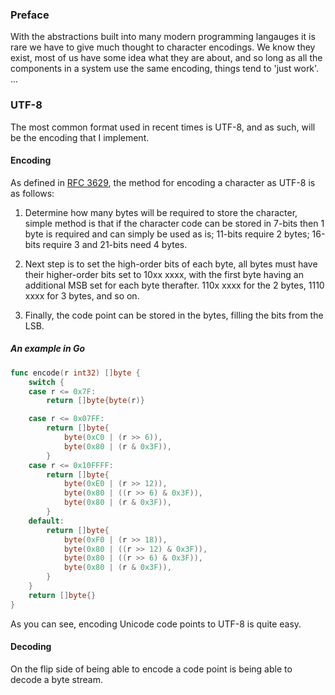 ### Preface
With the abstractions built into many modern programming langauges
it is rare we have to give much thought to character encodings. We
know they exist, most of us have some idea what they are about, and
so long as all the components in a system use the same encoding, 
things tend to 'just work'. 
...


### UTF-8

The most common format used in recent times is UTF-8, and as such, will
be the encoding that I implement.

#### Encoding

As defined in [RFC 3629](http://tools.ietf.org/html/rfc3629), the method
for encoding a character as UTF-8 is as follows:

  1. Determine how many bytes will be required to store the character,
  simple method is that if the character code can be stored in 7-bits
  then 1 byte is required and can simply be used as is; 11-bits require 
  2 bytes; 16-bits require 3 and 21-bits need 4 bytes.

  2. Next step is to set the high-order bits of each byte, all bytes must
  have their higher-order bits set to 10xx xxxx, with the first byte having an
  additional MSB set for each byte therafter. 110x xxxx for the 2 bytes,
  1110 xxxx for 3 bytes, and so on.

  3. Finally, the code point can be stored in the bytes, filling the bits
  from the LSB.

##### An example in Go

``` Go
func encode(r int32) []byte {
	switch {
	case r <= 0x7F:
		return []byte{byte(r)}

	case r <= 0x07FF:
		return []byte{
			byte(0xC0 | (r >> 6)),
			byte(0x80 | (r & 0x3F)),
		}
	case r <= 0x10FFFF:
		return []byte{
			byte(0xE0 | (r >> 12)),
			byte(0x80 | ((r >> 6) & 0x3F)),
			byte(0x80 | (r & 0x3F)),
		}
	default:
		return []byte{
			byte(0xF0 | (r >> 18)),
			byte(0x80 | ((r >> 12) & 0x3F)),
			byte(0x80 | ((r >> 6) & 0x3F)),
			byte(0x80 | (r & 0x3F)),
		}
	}
	return []byte{}
}
```

As you can see, encoding Unicode code points to UTF-8 is quite easy.

#### Decoding

On the flip side of being able to encode a code point is being able to
decode a byte stream.


